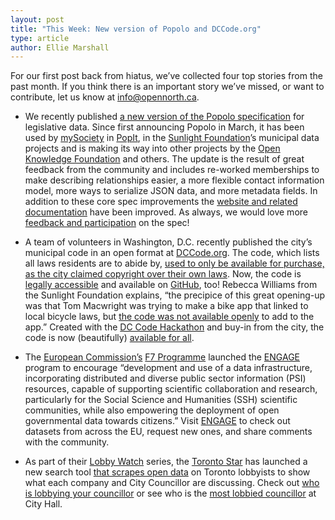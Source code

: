 ```yaml
---
layout: post
title: "This Week: New version of Popolo and DCCode.org"
type: article
author: Ellie Marshall
---
```

For our first post back from hiatus, we’ve collected four top stories from the past month. If you think there is an important story we’ve missed, or want to contribute, let us know at [info@opennorth.ca](mailto:info@opennorth.ca). 

- We recently published [a new version of the Popolo specification](http://www.popoloproject.com) for legislative data. Since first announcing Popolo in March, it has been used by [mySociety](http://mysociety.org) in [PopIt](http://popit.mysociety.org/), in the [Sunlight Foundation](http://sunlightfoundation.com/)’s municipal data projects and is making its way into other projects by the [Open Knowledge Foundation](http://okfn.org/) and others. The update is the result of great feedback from the community and includes re-worked memberships to make describing relationships easier, a more flexible contact information model, more ways to serialize JSON data, and more metadata fields. In addition to these core spec improvements the [website and related documentation](http://popoloproject.com/) have been improved. As always, we would love more [feedback and participation](mailto:james@opennorth.ca) on the spec!

-  A team of volunteers in Washington, D.C. recently published the city’s municipal code in an open format at [DCCode.org](http://dccode.org). The code, which lists all laws residents are to abide by, [used to only be available for purchase, as the city claimed copyright over their own laws](https://freedom-to-tinker.com/blog/sjs/the-district-of-columbia-claims-copyright-on-the-law/). Now, the code is [legally accessible](http://macwright.org/2013/02/22/access-ownership.html) and available on [GitHub](https://github.com/openlawdc), too! Rebecca Williams from the Sunlight Foundation explains, “the precipice of this great opening-up was that Tom Macwright was trying to make a bike app that linked to local bicycle laws, but [the code was not available openly](http://macwright.org/2013/02/20/you-cannot-have-the-code.html) to add to the app.” Created with the [DC Code Hackathon](http://dccode.eventbrite.com/) and buy-in from the city, the code is now (beautifully) [available for all](http://dccode.org/browser/). 

- The [European Commission’s](http://en.wikipedia.org/wiki/European_Commission) [F7 Programme](http://cordis.europa.eu/fp7/home_en.html) launched the [ENGAGE](http://www.engagedata.eu/) program to encourage “development and use of a data infrastructure, incorporating distributed and diverse public sector information (PSI) resources, capable of supporting scientific collaboration and research, particularly for the Social Science and Humanities (SSH) scientific communities, while also empowering the deployment of open governmental data towards citizens.” Visit [ENGAGE](http://www.engagedata.eu/) to check out datasets from across the EU, request new ones, and share comments with the community.

- As part of their [Lobby Watch](http://www.thestar.com/news/city_hall/lobbyists.html) series, the [Toronto Star](http://www.thestar.com) has launched a new search tool [that scrapes open data](http://www.thestar.com/news/gta/2013/07/31/lobby_watch_how_we_did_it.html) on Toronto lobbyists to show what each company and City Councillor are discussing. Check out [who is lobbying your councillor](http://www.thestar.com/news/city_hall/lobbyists/lobbying_find_councillor.html) or see who is the [most lobbied councillor](http://www.thestar.com/news/city_hall/lobbyists/most-lobbied-councillors.html) at City Hall. 
 